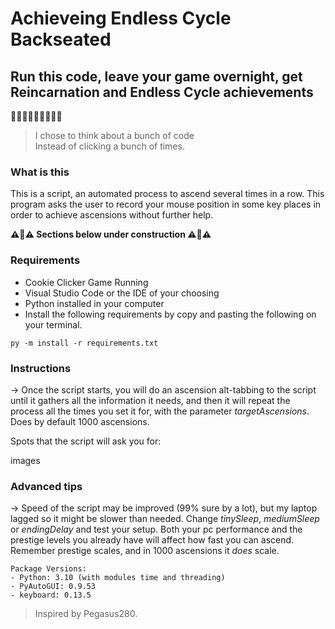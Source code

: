 # Achieveing Endless Cycle Backseated
## Run this code, leave your game overnight, get Reincarnation and Endless Cycle achievements

:cookie::cookie::cookie::cookie::cookie::cookie::cookie::cookie::cookie:

> I chose to think about a bunch of code   
> Instead of clicking a bunch of times.  
### What is this

This is a script, an automated process to ascend several times in a row. This program asks the user to record your mouse position in some key places in order to achieve ascensions without further help.

__**:warning::construction::warning: Sections below under construction :warning::construction::warning:**__
### Requirements

- Cookie Clicker Game Running
- Visual Studio Code or the IDE of your choosing
- Python installed in your computer
- Install the following requirements by copy and pasting the following on your terminal.
````
py -m install -r requirements.txt
````

### Instructions

\-> Once the script starts, you will do an ascension alt-tabbing to the script until it gathers all the information it needs, and then it will repeat the process all the times you set it for, with the parameter _targetAscensions_. Does by default 1000 ascensions.

Spots that the script will ask you for:

images

### Advanced tips

\-> Speed of the script may be improved (99% sure by a lot), but my laptop lagged so it might be slower than needed. Change _tinySleep_, _mediumSleep_ or _endingDelay_ and test your setup. Both your pc performance and the prestige levels you already have will affect how fast you can ascend. Remember prestige scales, and in 1000 ascensions it _does_ scale.

````
Package Versions:
- Python: 3.10 (with modules time and threading)
- PyAutoGUI: 0.9.53
- keyboard: 0.13.5
````

> Inspired by Pegasus280.

